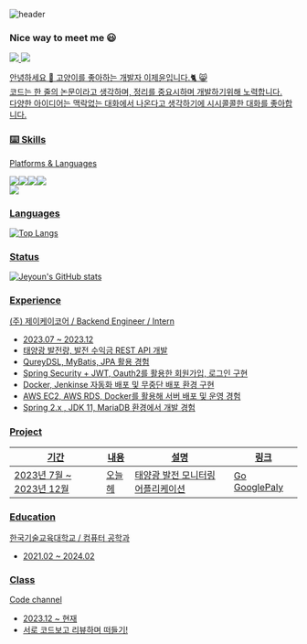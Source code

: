 ![header](https://capsule-render.vercel.app/api?type=venom&color=b678e8&height=250&section=header&text=My%20cat%20allows%20me%20to%20code.%20When%20my%20laptop%20is%20cold.&fontColor=d6ace6&fontSize=30&animation=fadeIn)

### Nice way to meet me 😃
<a href="https://hidevelop.tistory.com" target="_blank"><img src="https://img.shields.io/badge/Blog-006600?style=flat-square&logo=Blog&logoColor=white"/>
<img src="https://img.shields.io/badge/ghdlrr2969@gmail.com-EA4335?style=flat-square&logo=Gmail&logoColor=white"/>

안녕하세요 👋 고양이를 좋아하는 개발자 이제윤입니다.🐈 😸 <br>
코드는 한 줄의 논문이라고 생각하며, 정리를 중요시하며 개발하기위해 노력합니다. <br>
다양한 아이디어는 맥락없는 대화에서 나온다고 생각하기에 시시콜콜한 대화를 좋아합니다. <br>

### ⌨️ Skills

Platforms & Languages

<img src="https://img.shields.io/badge/Spring-43B02A?style=flat-square&logo=Spring&logoColor=white"/><img src="https://img.shields.io/badge/Mysql-2F8CBB?style=flat-square&logo=MySQL&logoColor=white"/><img src="https://img.shields.io/badge/AWS-FF9900?style=flat-square&logo=Amazon AWS&logoColor=white"/><img src="https://img.shields.io/badge/Docker-2496ED?style=flat-square&logo=Docker&logoColor=white"/>
<br>
<img src="https://img.shields.io/badge/Java-161A36?style=flat-square&logo=OpenJDK&logoColor=white"/>

### Languages 

![Top Langs](https://github-readme-stats.vercel.app/api/top-langs/?username=wpdbs1229&layout=compact&theme=merko)


### Status

![Jeyoun's GitHub stats](https://github-readme-stats.vercel.app/api?username=wpdbs1229&show_icons=true&theme=radical)

### Experience
(주) 제이케이코어 / Backend Engineer / Intern <br>
- 2023.07 ~ 2023.12 
- 태양광 발전량, 발전 수익금 REST API 개발
- QureyDSL, MyBatis, JPA 활용 경험
- Spring Security + JWT, Oauth2를 활용한 회원가입, 로그인 구현
- Docker, Jenkinse 자동화 배포 및 무중단 배포 환경 구현
- AWS EC2, AWS RDS, Docker를 활용해 서버 배포 및 운영 경험
- Spring 2.x , JDK 11, MariaDB 환경에서 개발 경험

### Project
<table>
  <thead>
    <tr>
      <th>기간</th>
      <th>내용</th>
      <th>설명</th>
      <th>링크</th>
    </tr>
  </thead>
  <tbody>
    <tr>
      <td>2023년 7월 ~ 2023년 12월</td>
      <td>오늘헤</td>
      <td>태양광 발전 모니터링 어플리케이션</td>
      <td><a href="https://url.kr/xe9vlw">Go GooglePaly</a></td>
    </tr>
  </tbody>
</table>


### Education
한국기술교육대학교 / 컴퓨터 공학과
- 2021.02 ~ 2024.02

### Class
Code channel 
- 2023.12 ~ 현재
- 서로 코드보고 리뷰하며 떠들기!
